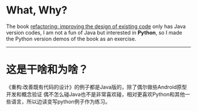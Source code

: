 # What, Why?
The book 
[refactoring: improving the design of existing code](https://book.douban.com/subject/1229923)
only has Java version codes, I am not a fun of Java but interested in <b>Python</b>,
so I made the Python version demos of the book as an exercise.
<hr>

# 这是干啥和为啥？
《重构:改善既有代码的设计》的例子都是Java版的，除了偶尔做些Android原型开发和概念验证
偶不怎么碰Java也不是非常喜欢碰，相对更喜欢Python和其他一些语言，所以边读变写python例子作为练习。